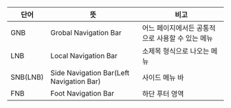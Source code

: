 | 단어 | 뜻 | 비고 |
| --- | --- | --- |
| GNB | Grobal Navigation Bar  | 어느 페이지에서든 공통적으로 사용할 수 있는 메뉴 | 
| LNB | Local Navigation Bar | 소제목 형식으로 나오는 메뉴 |
| SNB(LNB) | Side Navigation Bar(Left Navigation Bar) | 사이드 메뉴 바 |
| FNB | Foot Navigation Bar | 하단 푸터 영역 | 
